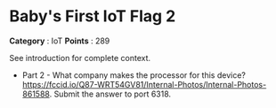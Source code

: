 # Baby's First IoT Flag 2

**Category** : IoT
**Points** : 289

See introduction for complete context.

* Part 2 - What company makes the processor for this device? https://fccid.io/Q87-WRT54GV81/Internal-Photos/Internal-Photos-861588. Submit the answer to port 6318.



